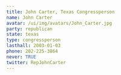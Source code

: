 ```yaml
---
title: John Carter, Texas Congressperson
name: John Carter
avatar: /ui/img/avatars/John_Carter.jpg
party: republican
state: texas
type: congressperson
lasthall: 2003-01-03
phone: 202-225-3864
never: TRUE
twitter: RepJohnCarter
---
```

